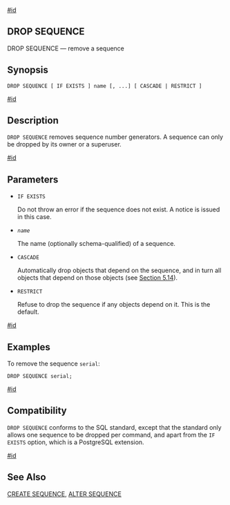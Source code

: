 [#id](#SQL-DROPSEQUENCE)

## DROP SEQUENCE

DROP SEQUENCE — remove a sequence

## Synopsis

```
DROP SEQUENCE [ IF EXISTS ] name [, ...] [ CASCADE | RESTRICT ]
```

[#id](#id-1.9.3.130.5)

## Description

`DROP SEQUENCE` removes sequence number generators. A sequence can only be dropped by its owner or a superuser.

[#id](#id-1.9.3.130.6)

## Parameters

* `IF EXISTS`

  Do not throw an error if the sequence does not exist. A notice is issued in this case.

* *`name`*

  The name (optionally schema-qualified) of a sequence.

* `CASCADE`

  Automatically drop objects that depend on the sequence, and in turn all objects that depend on those objects (see [Section 5.14](ddl-depend)).

* `RESTRICT`

  Refuse to drop the sequence if any objects depend on it. This is the default.

[#id](#id-1.9.3.130.7)

## Examples

To remove the sequence `serial`:

```
DROP SEQUENCE serial;
```

[#id](#id-1.9.3.130.8)

## Compatibility

`DROP SEQUENCE` conforms to the SQL standard, except that the standard only allows one sequence to be dropped per command, and apart from the `IF EXISTS` option, which is a PostgreSQL extension.

[#id](#id-1.9.3.130.9)

## See Also

[CREATE SEQUENCE](sql-createsequence), [ALTER SEQUENCE](sql-altersequence)